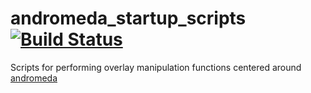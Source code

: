 # andromeda_startup_scripts [![Build Status](https://travis-ci.com/prjkt-io/andromeda_startup_scripts.svg?branch=master)](https://travis-ci.com/prjkt-io/andromeda_startup_scripts)

Scripts for performing overlay manipulation functions centered around [andromeda](https://play.google.com/store/apps/details?id=projekt.andromeda)